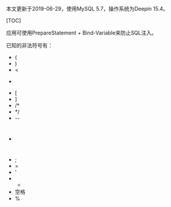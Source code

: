 本文更新于2019-06-29，使用MySQL 5.7，操作系统为Deepin 15.4。

[TOC]

应用可使用PrepareStatement + Bind-Variable来防止SQL注入。

已知的非法符号有：

* (
* )
* <
* >
* [
* ]
* /*
* */
* --
* #
* ;
* =
* '
* +
* 空格
* %
